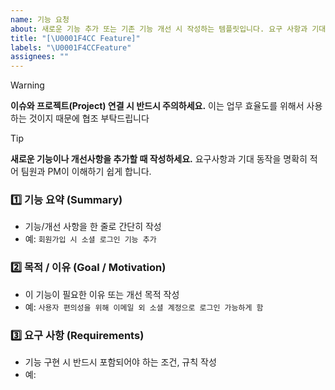 ```yaml
---
name: 기능 요청
about: 새로운 기능 추가 또는 기존 기능 개선 시 작성하는 템플릿입니다. 요구 사항과 기대 동작을 반드시 포함해주세요.
title: "[\U0001F4CC Feature]"
labels: "\U0001F4CCFeature"
assignees: ""
---
```


> [!WARNING]
> **이슈와 프로젝트(Project) 연결 시 반드시 주의하세요.**
> 이는 업무 효율도를 위해서 사용하는 것이지 때문에 협조 부탁드립니다

> [!TIP]
> **새로운 기능이나 개선사항을 추가할 때 작성하세요.**
> 요구사항과 기대 동작을 명확히 적어 팀원과 PM이 이해하기 쉽게 합니다.

### 1️⃣ 기능 요약 (Summary)

- 기능/개선 사항을 한 줄로 간단히 작성
- 예: `회원가입 시 소셜 로그인 기능 추가`

### 2️⃣ 목적 / 이유 (Goal / Motivation)

- 이 기능이 필요한 이유 또는 개선 목적 작성
- 예: `사용자 편의성을 위해 이메일 외 소셜 계정으로 로그인 가능하게 함`

### 3️⃣ 요구 사항 (Requirements)

- 기능 구현 시 반드시 포함되어야 하는 조건, 규칙 작성
- 예:
